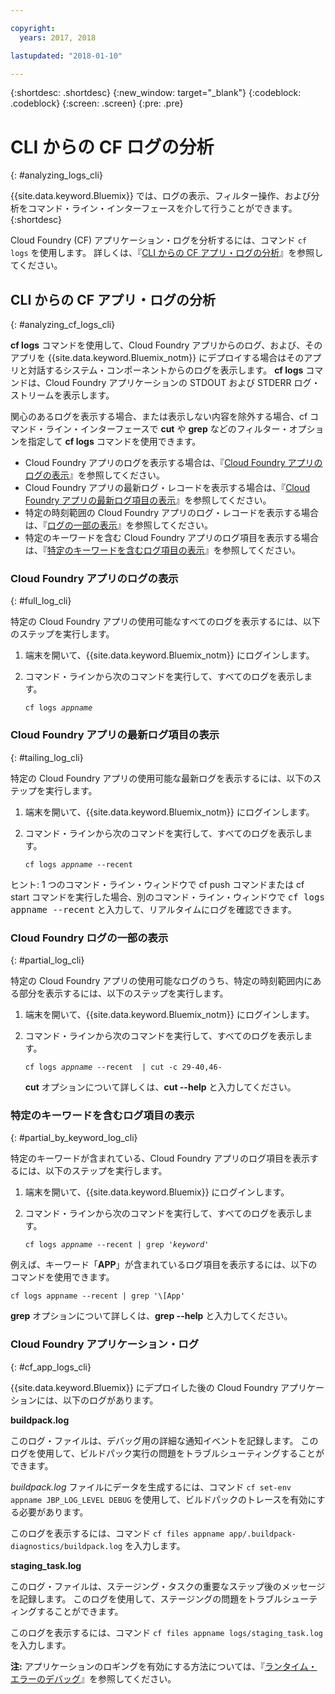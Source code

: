```yaml
---

copyright:
  years: 2017, 2018

lastupdated: "2018-01-10"

---
```



{:shortdesc: .shortdesc}
{:new_window: target="_blank"}
{:codeblock: .codeblock}
{:screen: .screen}
{:pre: .pre}


# CLI からの CF ログの分析
{: #analyzing_logs_cli}

{{site.data.keyword.Bluemix}} では、ログの表示、フィルター操作、および分析をコマンド・ライン・インターフェースを介して行うことができます。 
{:shortdesc}

Cloud Foundry (CF) アプリケーション・ログを分析するには、コマンド `cf logs` を使用します。
詳しくは、『[CLI からの CF アプリ・ログの分析](/docs/services/CloudLogAnalysis/logging_view_cli.html#analyzing_cf_logs_cli)』を参照してください。


## CLI からの CF アプリ・ログの分析
{: #analyzing_cf_logs_cli}

**cf logs** コマンドを使用して、Cloud Foundry アプリからのログ、および、そのアプリを {{site.data.keyword.Bluemix_notm}} にデプロイする場合はそのアプリと対話するシステム・コンポーネントからのログを表示します。 **cf logs** コマンドは、Cloud Foundry アプリケーションの STDOUT および STDERR ログ・ストリームを表示します。

関心のあるログを表示する場合、または表示しない内容を除外する場合、cf コマンド・ライン・インターフェースで **cut** や **grep** などのフィルター・オプションを指定して **cf logs** コマンドを使用できます。

* Cloud Foundry アプリのログを表示する場合は、『[Cloud Foundry アプリのログの表示](logging_view_cli.html#full_log_cli)』を参照してください。
* Cloud Foundry アプリの最新ログ・レコードを表示する場合は、『[Cloud Foundry アプリの最新ログ項目の表示](logging_view_cli.html#tailing_log_cli)』を参照してください。
* 特定の時刻範囲の Cloud Foundry アプリのログ・レコードを表示する場合は、『[ログの一部の表示](logging_view_cli.html#partial_log_cli)』を参照してください。
* 特定のキーワードを含む Cloud Foundry アプリのログ項目を表示する場合は、『[特定のキーワードを含むログ項目の表示](logging_view_cli.html#partial_by_keyword_log_cli)』を参照してください。


### Cloud Foundry アプリのログの表示
{: #full_log_cli}

特定の Cloud Foundry アプリの使用可能なすべてのログを表示するには、以下のステップを実行します。

1. 端末を開いて、{{site.data.keyword.Bluemix_notm}} にログインします。

2. コマンド・ラインから次のコマンドを実行して、すべてのログを表示します。

   <pre class="pre screen"><code>cf logs <var class="keyword varname">appname</var></code></pre>
   
   
### Cloud Foundry アプリの最新ログ項目の表示
{: #tailing_log_cli}

特定の Cloud Foundry アプリの使用可能な最新ログを表示するには、以下のステップを実行します。

1. 端末を開いて、{{site.data.keyword.Bluemix_notm}} にログインします。

2. コマンド・ラインから次のコマンドを実行して、すべてのログを表示します。

     <pre class="pre screen"><code>cf logs <var class="keyword varname">appname</var> --recent</code></pre>

<div class="note tip"><span class="tiptitle">ヒント:</span> 1 つのコマンド・ライン・ウィンドウで <span class="keyword cmdname">cf push</span> コマンドまたは <span class="keyword cmdname">cf start</span> コマンドを実行した場合、別のコマンド・ライン・ウィンドウで <samp class="ph codeph">cf logs appname --recent</samp> と入力して、リアルタイムにログを確認できます。 </div>


### Cloud Foundry ログの一部の表示
{: #partial_log_cli}

特定の Cloud Foundry アプリの使用可能なログのうち、特定の時刻範囲内にある部分を表示するには、以下のステップを実行します。

1. 端末を開いて、{{site.data.keyword.Bluemix_notm}} にログインします。

2. コマンド・ラインから次のコマンドを実行して、すべてのログを表示します。

    <pre class="pre screen"><code>cf logs <var class="keyword varname">appname</var> --recent  | cut -c 29-40,46-</code></pre>
    
    **cut** オプションについて詳しくは、**cut --help** と入力してください。


### 特定のキーワードを含むログ項目の表示
{: #partial_by_keyword_log_cli}

特定のキーワードが含まれている、Cloud Foundry アプリのログ項目を表示するには、以下のステップを実行します。

1. 端末を開いて、{{site.data.keyword.Bluemix}} にログインします。

2. コマンド・ラインから次のコマンドを実行して、すべてのログを表示します。

    <pre class="pre screen"><code>cf logs <var class="keyword varname">appname</var> --recent | grep '<var class="keyword varname">keyword</var>'</code></pre>
    

例えば、キーワード「**APP**」が含まれているログ項目を表示するには、以下のコマンドを使用できます。

<pre class="pre screen"><code>cf logs appname --recent | grep '\[App'
</code></pre>

**grep** オプションについて詳しくは、**grep --help** と入力してください。


### Cloud Foundry アプリケーション・ログ
{: #cf_app_logs_cli}

{{site.data.keyword.Bluemix}} にデプロイした後の Cloud Foundry アプリケーションには、以下のログがあります。

**buildpack.log**

このログ・ファイルは、デバッグ用の詳細な通知イベントを記録します。 このログを使用して、ビルドパック実行の問題をトラブルシューティングすることができます。

*buildpack.log* ファイルにデータを生成するには、コマンド `cf set-env appname JBP_LOG_LEVEL DEBUG` を使用して、ビルドパックのトレースを有効にする必要があります。
   
このログを表示するには、コマンド `cf files appname app/.buildpack-diagnostics/buildpack.log` を入力します。


**staging_task.log**

このログ・ファイルは、ステージング・タスクの重要なステップ後のメッセージを記録します。 このログを使用して、ステージングの問題をトラブルシューティングすることができます。

このログを表示するには、コマンド `cf files appname logs/staging_task.log` を入力します。


**注:** アプリケーションのロギングを有効にする方法については、『[ランタイム・エラーのデバッグ](/docs/debug/index.html#debugging-runtime-errors)』を参照してください。



